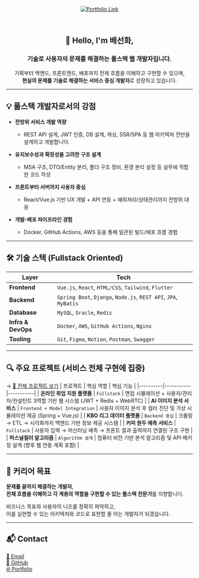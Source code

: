 <div align="center">

[![Portfolio Link](https://img.shields.io/badge/Portfolio-View%20My%20Work-blue?style=for-the-badge&logo=laptop&logoColor=white)](https://bae-sunny.github.io/)

</div>

<br>

<div align="center">

## 👋 Hello, I'm **배선화**,  
### 기술로 사용자의 문제를 해결하는 **풀스택 웹 개발자**입니다.

기획부터 백엔드, 프론트엔드, 배포까지 전체 흐름을 이해하고 구현할 수 있으며,  
**현실의 문제를 기술로 해결하는 서비스 중심 개발자**로 성장하고 있습니다.

</div>

---

## 💡 풀스택 개발자로서의 강점

- **전방위 서비스 개발 역량**
  - REST API 설계, JWT 인증, DB 설계, 캐싱, SSR/SPA 등 웹 아키텍처 전반을 설계하고 개발합니다.

- **유지보수성과 확장성을 고려한 구조 설계**
  - MSA 구조, DTO/Entity 분리, 폴더 구조 정비, 환경 분리 설정 등 실무에 적합한 코드 작성

- **프론트부터 서버까지 사용자 중심**
  - React/Vue.js 기반 UX 개발 + API 연동 + 예외처리/상태관리까지 전방위 대응

- **개발-배포 파이프라인 경험**
  - Docker, GitHub Actions, AWS 등을 통해 일관된 빌드/배포 흐름 경험

---

## 🛠️ 기술 스택 (Fullstack Oriented)

| Layer | Tech |
|-------|------|
| **Frontend** | `Vue.js`, `React`, `HTML/CSS`, `Tailwind`, `Flutter` |
| **Backend** | `Spring Boot`, `Django`, `Node.js`, `REST API`, `JPA`, `MyBatis` |
| **Database** | `MySQL`, `Oracle`, `Redis` |
| **Infra & DevOps** | `Docker`, `AWS`, `GitHub Actions`, `Nginx` |
| **Tooling** | `Git`, `Figma`, `Notion`, `Postman`, `Swagger` |

---

## 🔍 주요 프로젝트 (서비스 전체 구현에 집중)
→ [📂 전체 프로젝트 보기](https://bae-sunny.github.io/)
| 프로젝트 | 핵심 역할 | 핵심 기능 |
|----------|-----------|-----------|
| **온라인 취업 지원 플랫폼** | `Fullstack` | 면접 시뮬레이션 + 사용자/관리자/컨설턴트 3역할 기반 웹 시스템 (JWT + Redis + WebRTC) |
| **AI 이미지 분석 서비스** | `Frontend + Model Integration` | 사용자 이미지 분석 후 컬러 진단 및 가상 시뮬레이션 제공 (Spring + Vue.js) |
| **KBO 리그 데이터 플랫폼** | `Backend 중심` | 크롤링 → ETL → 시각화까지 백엔드 기반 정보 제공 시스템 |
| **커피 원두 예측 서비스** | `Fullstack` | 사용자 입력 → 머신러닝 예측 → 프론트 결과 출력까지 연결된 구조 구현 |
| **퍼스널컬러 알고리즘** | `Algorithm 설계` | 컴퓨터 비전 기반 분석 알고리즘 및 API 패키징 설계 (향후 웹 연동 계획 포함) |

---

## 🎯 커리어 목표

**문제를 끝까지 해결하는 개발자**,  
**전체 흐름을 이해하고 각 계층의 역할을 구현할 수 있는 풀스택 전문가**를 지향합니다.

비즈니스 목표와 사용자의 니즈를 정확히 파악하고,  
이를 실현할 수 있는 아키텍처와 코드로 표현할 줄 아는 개발자가 되겠습니다.

---

## 📬 Contact

[📧 Email](mailto:bshwa0563@gmail.com)  
[🔗 GitHub](https://github.com/Bae-Sunny)  
[🌐 Portfolio](https://bae-sunny.github.io/)

